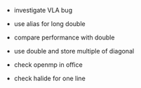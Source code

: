 - investigate VLA bug
- use alias for long double
- compare performance with double
- use double and store multiple of diagonal



- check openmp in office
- check halide for one line
